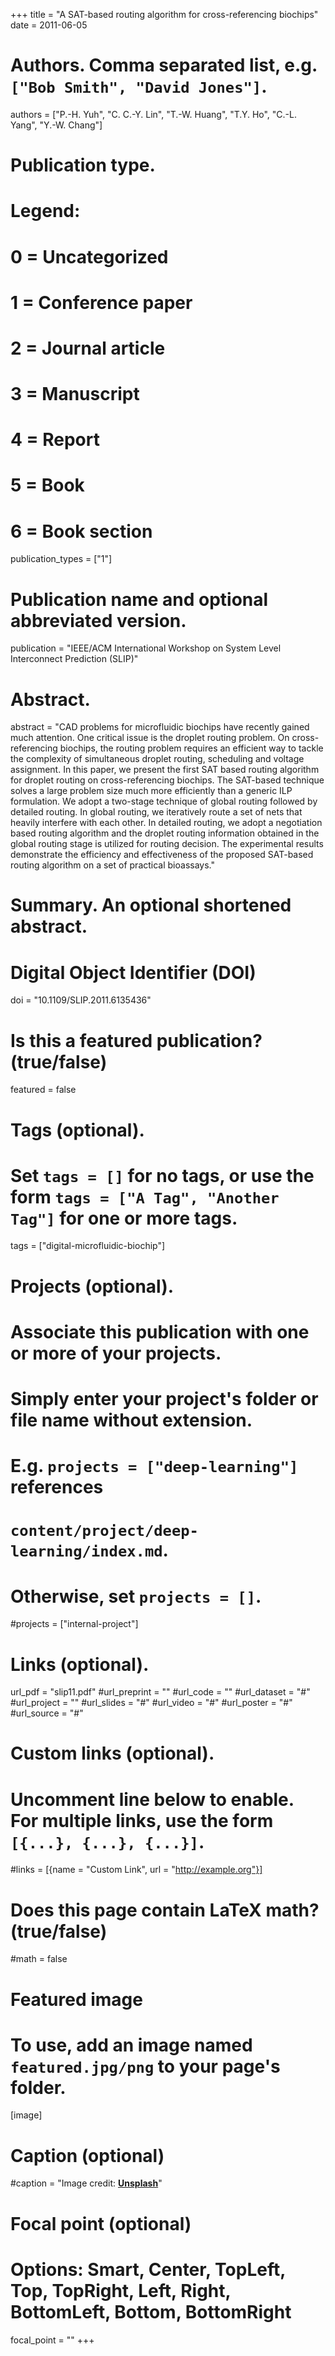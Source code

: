 +++
title = "A SAT-based routing algorithm for cross-referencing biochips"
date = 2011-06-05

# Authors. Comma separated list, e.g. `["Bob Smith", "David Jones"]`.
authors = ["P.-H. Yuh", "C. C.-Y. Lin", "T.-W. Huang", "T.Y. Ho", "C.-L. Yang", "Y.-W. Chang"]

# Publication type.
# Legend:
# 0 = Uncategorized
# 1 = Conference paper
# 2 = Journal article
# 3 = Manuscript
# 4 = Report
# 5 = Book
# 6 = Book section
publication_types = ["1"]

# Publication name and optional abbreviated version.
publication = "IEEE/ACM International Workshop on System Level Interconnect Prediction (SLIP)"

# Abstract.
abstract = "CAD problems for microfluidic biochips have recently gained much attention. One critical issue is the droplet routing problem. On cross-referencing biochips, the routing problem requires an efficient way to tackle the complexity of simultaneous droplet routing, scheduling and voltage assignment. In this paper, we present the first SAT based routing algorithm for droplet routing on cross-referencing biochips. The SAT-based technique solves a large problem size much more efficiently than a generic ILP formulation. We adopt a two-stage technique of global routing followed by detailed routing. In global routing, we iteratively route a set of nets that heavily interfere with each other. In detailed routing, we adopt a negotiation based routing algorithm and the droplet routing information obtained in the global routing stage is utilized for routing decision. The experimental results demonstrate the efficiency and effectiveness of the proposed SAT-based routing algorithm on a set of practical bioassays."

# Summary. An optional shortened abstract.

# Digital Object Identifier (DOI)
doi = "10.1109/SLIP.2011.6135436"

# Is this a featured publication? (true/false)
featured = false

# Tags (optional).
#   Set `tags = []` for no tags, or use the form `tags = ["A Tag", "Another Tag"]` for one or more tags.
tags = ["digital-microfluidic-biochip"]

# Projects (optional).
#   Associate this publication with one or more of your projects.
#   Simply enter your project's folder or file name without extension.
#   E.g. `projects = ["deep-learning"]` references 
#   `content/project/deep-learning/index.md`.
#   Otherwise, set `projects = []`.
#projects = ["internal-project"]

# Links (optional).
url_pdf = "slip11.pdf"
#url_preprint = ""
#url_code = ""
#url_dataset = "#"
#url_project = ""
#url_slides = "#"
#url_video = "#"
#url_poster = "#"
#url_source = "#"

# Custom links (optional).
#   Uncomment line below to enable. For multiple links, use the form `[{...}, {...}, {...}]`.
#links = [{name = "Custom Link", url = "http://example.org"}]

# Does this page contain LaTeX math? (true/false)
#math = false

# Featured image
# To use, add an image named `featured.jpg/png` to your page's folder. 
[image]
  # Caption (optional)
  #caption = "Image credit: [**Unsplash**](https://unsplash.com/photos/pLCdAaMFLTE)"

  # Focal point (optional)
  # Options: Smart, Center, TopLeft, Top, TopRight, Left, Right, BottomLeft, Bottom, BottomRight
  focal_point = ""
+++



